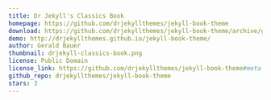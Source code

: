 ```yaml
---
title: Dr Jekyll's Classics Book
homepage: https://github.com/drjekyllthemes/jekyll-book-theme
download: https://github.com/drjekyllthemes/jekyll-book-theme/archive/gh-pages.zip
demo: http://drjekyllthemes.github.io/jekyll-book-theme/
author: Gerald Bauer
thumbnail: drjekyll-classics-book.png
license: Public Domain
license_link: https://github.com/drjekyllthemes/jekyll-book-theme#meta
github_repo: drjekyllthemes/jekyll-book-theme
stars: 3
---
```

